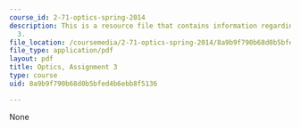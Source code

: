```yaml
---
course_id: 2-71-optics-spring-2014
description: This is a resource file that contains information regarding optics, assignment
  3.
file_location: /coursemedia/2-71-optics-spring-2014/8a9b9f790b68d0b5bfed4b6ebb8f5136_MIT2_71S14_HW_3.pdf
file_type: application/pdf
layout: pdf
title: Optics, Assignment 3
type: course
uid: 8a9b9f790b68d0b5bfed4b6ebb8f5136

---
```

None